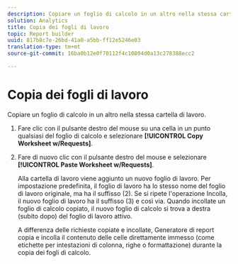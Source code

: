 ```yaml
---
description: Copiare un foglio di calcolo in un altro nella stessa cartella di lavoro.
solution: Analytics
title: Copia dei fogli di lavoro
topic: Report builder
uuid: 817b8c7e-26bd-41a0-a5bb-ff12e5246e03
translation-type: tm+mt
source-git-commit: 16ba0b12e0f70112f4c10804d0a13c278388ecc2

---
```



# Copia dei fogli di lavoro

Copiare un foglio di calcolo in un altro nella stessa cartella di lavoro.

1. Fare clic con il pulsante destro del mouse su una cella in un punto qualsiasi del foglio di calcolo e selezionare **[!UICONTROL Copy Worksheet w/Requests]**.
1. Fare di nuovo clic con il pulsante destro del mouse e selezionare **[!UICONTROL Paste Worksheet w/Requests]**.

   Alla cartella di lavoro viene aggiunto un nuovo foglio di lavoro. Per impostazione predefinita, il foglio di lavoro ha lo stesso nome del foglio di lavoro originale, ma ha il suffisso (2). Se si ripete l'operazione Incolla, il nuovo foglio di lavoro ha il suffisso (3) e così via. Quando incollate un foglio di calcolo copiato, il nuovo foglio di calcolo si trova a destra (subito dopo) del foglio di lavoro attivo.

   A differenza delle richieste copiate e incollate, Generatore di report copia e incolla il contenuto delle celle direttamente immesso (come etichette per intestazioni di colonna, righe o formattazione) durante la copia dei fogli di calcolo.
